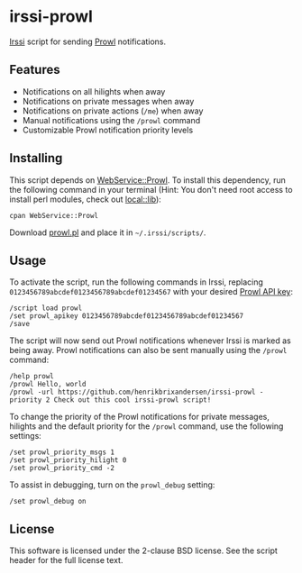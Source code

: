# irssi-prowl

[Irssi](http://www.irssi.org/) script for sending
[Prowl](http://www.prowlapp.com/) notifications.

## Features

* Notifications on all hilights when away
* Notifications on private messages when away
* Notifications on private actions (``/me``) when away
* Manual notifications using the ``/prowl`` command
* Customizable Prowl notification priority levels

## Installing

This script depends on
[WebService::Prowl](http://search.cpan.org/dist/WebService-Prowl/). To
install this dependency, run the following command in your terminal
(Hint: You don't need root access to install perl modules, check out
[local::lib](http://search.cpan.org/dist/local-lib/)):

    cpan WebService::Prowl

Download
[prowl.pl](https://raw.github.com/henrikbrixandersen/irssi-prowl/master/prowl.pl)
and place it in ``~/.irssi/scripts/``.

## Usage

To activate the script, run the following commands in Irssi, replacing
``0123456789abcdef0123456789abcdef01234567`` with your desired [Prowl
API key](https://www.prowlapp.com/api_settings.php):

    /script load prowl
    /set prowl_apikey 0123456789abcdef0123456789abcdef01234567
    /save

The script will now send out Prowl notifications whenever Irssi is
marked as being away. Prowl notifications can also be sent manually
using the ``/prowl`` command:

    /help prowl
    /prowl Hello, world
    /prowl -url https://github.com/henrikbrixandersen/irssi-prowl -priority 2 Check out this cool irssi-prowl script!

To change the priority of the Prowl notifications for private
messages, hilights and the default priority for the ``/prowl``
command, use the following settings:

    /set prowl_priority_msgs 1
    /set prowl_priority_hilight 0
    /set prowl_priority_cmd -2

To assist in debugging, turn on the ``prowl_debug`` setting:

    /set prowl_debug on

## License

This software is licensed under the 2-clause BSD license. See the
script header for the full license text.
